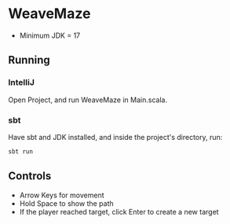 # WeaveMaze

- Minimum JDK = 17

## Running

### IntelliJ

Open Project, and run WeaveMaze in Main.scala.

### sbt
Have sbt and JDK installed, and inside the project's directory, run:

```bash
sbt run
```

## Controls

- Arrow Keys for movement
- Hold Space to show the path
- If the player reached target, click Enter to create a new target
